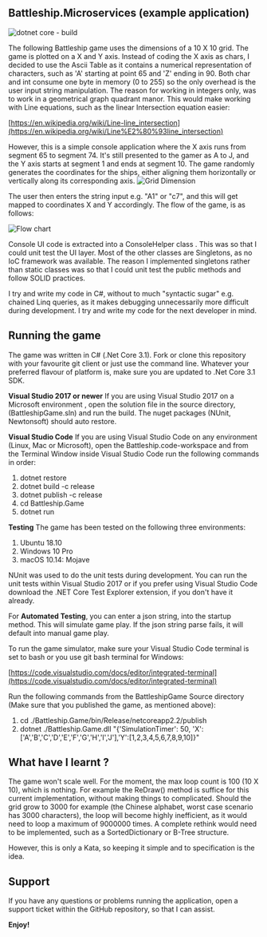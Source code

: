 ## Battleship.Microservices (example application)
![dotnet core - build](https://github.com/visualsanity/Battleship.Microservices/workflows/dotnet%20core%20-%20Continuous%20Integration%20for%20Microservices%20Web%20Application/badge.svg)

The following Battleship game uses the dimensions of a 10 X 10 grid.  The game is plotted on a X and Y axis. Instead of coding the X axis as chars, I decided to use the Ascii Table as it contains a numerical representation of characters, such as 'A' starting at point 65 and 'Z' ending in 90.  Both char and int consume one byte in memory (0 to 255) so the only overhead is the user input string manipulation. The reason for working in integers only, was to work in a geometrical graph quadrant manor. This would make working with Line equations, such as the linear Intersection equation easier:

[https://en.wikipedia.org/wiki/Line-line_intersection](https://en.wikipedia.org/wiki/Line%E2%80%93line_intersection)

However, this is a simple console application where the X axis runs from segment 65 to segment 74. It's still presented to the gamer as A to J, and the Y axis starts at segment 1 and ends at segment 10.  The game randomly generates the coordinates for the ships, either aligning them horizontally or vertically along its corresponding axis.
![Grid Dimension](https://github.com/VisualSanity/Battleship.Microservices/blob/master/support/Grid.jpg)

The user then enters the string input e.g. "A1" or "c7", and this will get mapped to coordinates X and Y accordingly. The flow of the game, is as follows: 

![Flow chart](https://github.com/VisualSanity/Battleship.Microservices/blob/master/support/Game_FlowChart.jpg)

Console UI code is extracted into a ConsoleHelper class . This was so that I could unit test the UI layer. Most of the other classes are Singletons, as no IoC framework was available. The reason I implemented singletons rather than static classes was so that I could unit test the public methods and follow SOLID practices.

I try and write my code in C#, without to much "syntactic sugar" e.g. chained Linq queries, as it makes debugging unnecessarily more difficult during development. I try and write my code for the next developer in mind.   

## Running the game
 The game was written in C# (.Net Core 3.1). Fork or clone this repository with your favourite git client or just use the command line. Whatever your  preferred flavour of platform is, make sure you are updated to .Net Core 3.1 SDK.

**Visual Studio 2017 or newer**
If you are using Visual Studio 2017 on a Microsoft environment , open the solution file in the source directory, (BattleshipGame.sln) and run the build. The nuget packages (NUnit, Newtonsoft) should auto restore.

**Visual Studio Code**
If you are using Visual Studio Code on any environment (Linux, Mac or Microsoft), open the Battleship.code-workspace and from the Terminal Window inside Visual Studio Code run the following commands in order:
 1. dotnet restore
 2. dotnet build -c release 
 3. dotnet publish -c release
 4. cd Battleship.Game
 5. dotnet run

**Testing**
The game has been tested on the following three environments:
 1. Ubuntu 18.10
 2. Windows 10 Pro
 3. macOS 10.14: Mojave

NUnit was used to do the unit tests during development. You can run the unit tests within Visual Studio 2017 or if you prefer using Visual Studio Code download the .NET Core Test Explorer extension, if you don't have it already.

For **Automated Testing**, you can enter a json string, into the startup method.  This will simulate game play.  If the json string parse fails, it will default into manual game play.

To run the game simulator, make sure your Visual Studio Code terminal is set to bash or you use git bash terminal for Windows:

[https://code.visualstudio.com/docs/editor/integrated-terminal](https://code.visualstudio.com/docs/editor/integrated-terminal)

Run the following commands from the BattleshipGame Source directory (Make sure that you published the game, as mentioned above):

 1. cd ./Battleship.Game/bin/Release/netcoreapp2.2/publish
 2. dotnet ./Battleship.Game.dll "{'SimulationTimer': 50, 'X':['A','B','C','D','E','F','G','H','I','J'],'Y':[1,2,3,4,5,6,7,8,9,10]}"

## What have I learnt ?

The game won't scale well. For the moment, the max loop count is 100 (10 X 10), which is nothing. For example the ReDraw() method is suffice for this current implementation, without making things to complicated. Should the grid grow to 3000 for example (the Chinese alphabet, worst case scenario has 3000 characters), the loop will become highly inefficient, as it would need to loop a maximum of 9000000 times. A complete rethink would need to be implemented, such as a SortedDictionary or B-Tree structure.

However, this is only a Kata, so keeping it simple and to specification is the idea. 

## Support
If you have any questions or problems running the application, open a support ticket within the GitHub repository, so that I can assist.

**Enjoy!**
